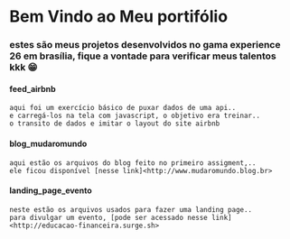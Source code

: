 # Bem Vindo ao Meu portifólio
### estes são meus projetos desenvolvidos no gama experience 26 em brasília, fique a vontade para verificar meus talentos kkk 😁

#### feed_airbnb
	aqui foi um exercício básico de puxar dados de uma api..
	e carregá-los na tela com javascript, o objetivo era treinar..
	o transito de dados e imitar o layout do site airbnb

#### blog_mudaromundo
	aqui estão os arquivos do blog feito no primeiro assigment,..
	ele ficou disponível [nesse link]<http://www.mudaromundo.blog.br>

#### landing_page_evento
	neste estão os arquivos usados para fazer uma landing page..
	para divulgar um evento, [pode ser acessado nesse link]<http://educacao-financeira.surge.sh>
